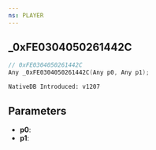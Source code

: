 ```yaml
---
ns: PLAYER
---
```

## _0xFE0304050261442C

```c
// 0xFE0304050261442C
Any _0xFE0304050261442C(Any p0, Any p1);
```

```
NativeDB Introduced: v1207
```

## Parameters
* **p0**:
* **p1**:
